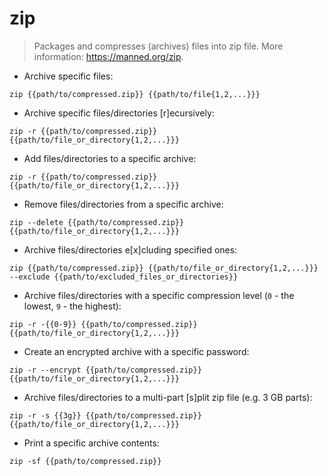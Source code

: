 # zip

> Packages and compresses (archives) files into zip file.
> More information: <https://manned.org/zip>.

- Archive specific files:

`zip {{path/to/compressed.zip}} {{path/to/file{1,2,...}}}`

- Archive specific files/directories [r]ecursively:

`zip -r {{path/to/compressed.zip}} {{path/to/file_or_directory{1,2,...}}}`

- Add files/directories to a specific archive:

`zip -r {{path/to/compressed.zip}} {{path/to/file_or_directory{1,2,...}}}`

- Remove files/directories from a specific archive:

`zip --delete {{path/to/compressed.zip}} {{path/to/file_or_directory{1,2,...}}}`

- Archive files/directories e[x]cluding specified ones:

`zip {{path/to/compressed.zip}} {{path/to/file_or_directory{1,2,...}}} --exclude {{path/to/excluded_files_or_directories}}`

- Archive files/directories with a specific compression level (`0` - the lowest, `9` - the highest):

`zip -r -{{0-9}} {{path/to/compressed.zip}} {{path/to/file_or_directory{1,2,...}}}`

- Create an encrypted archive with a specific password:

`zip -r --encrypt {{path/to/compressed.zip}} {{path/to/file_or_directory{1,2,...}}}`

- Archive files/directories to a multi-part [s]plit zip file (e.g. 3 GB parts):

`zip -r -s {{3g}} {{path/to/compressed.zip}} {{path/to/file_or_directory{1,2,...}}}`

- Print a specific archive contents:

`zip -sf {{path/to/compressed.zip}}`
